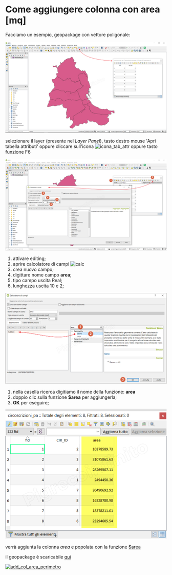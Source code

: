 # Come aggiungere colonna con area [mq]

Facciamo un esempio, geopackage con vettore poligonale:

![](/img/esempi/add_col_area/add_col_a1.png)

selezionare il layer (presente nel _Layer Panel_), tasto destro mouse 'Apri tabella attributi' oppure cliccare sull'icona ![icona_tab_attr](https://docs.qgis.org/2.18/it/_images/mActionOpenTable.png) oppure tasto funzione F6

![](/img/esempi/add_col_area/add_col_a2.png)

1. attivare editing;
2. aprire calcolatore di campi ![calc](https://docs.qgis.org/testing/en/_images/mActionCalculateField.png)
3. crea nuovo campo;
4. digittare nome campo **area**;
5. tipo campo uscita Real;
6. lunghezza uscita 10 e 2;

![](/img/esempi/add_col_area/add_col_a3.png)

1. nella casella ricerca digitiamo il nome della funzione: **area**
2. doppio clic sulla funzione **\$area** per aggiungerla;
3. **OK** per eseguire;

![](/img/esempi/add_col_area/add_col_a4.png)

verrà aggiunta la colonna _area_ e popolata con la funzione [\$area](./gr_funzioni/geometria/$area.html)

il geopackage è scaricabile [qui](/esempi/dati_esempi.gpkg)

[![add_col_area_perimetro](https://img.youtube.com/vi/pKh0UErx6GE/0.jpg)](https://www.youtube.com/watch?v=IymSgXmbAFM&list=PLqDFjeQq7NBjz5PWb66PNUqMgN1fce4cu&index "add_col_area_perimetro")

